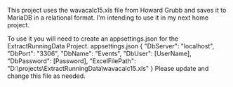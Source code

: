 This project uses the wavacalc15.xls file from Howard Grubb and saves it to MariaDB in a relational format.
I'm intending to use it in my next home project.

To use it you will need to create an appsettings.json for the ExtractRunningData Project.
appsettings.json
{
  "DbServer": "localhost",
  "DbPort": "3306",
  "DbName": "Events",
  "DbUser": [UserName],
  "DbPassword": [Password],
  "ExcelFilePath": "D:\\projects\\ExtractRunningData\\wavacalc15.xls"
}
Please update and change this file as needed.

